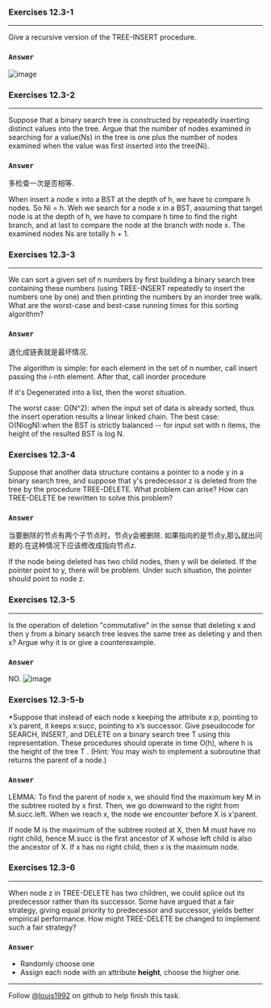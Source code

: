 ### Exercises 12.3-1
***
Give a recursive version of the TREE-INSERT procedure.

### `Answer`
![image](./repo/s3/1.png)


### Exercises 12.3-2
***
Suppose that a binary search tree is constructed by repeatedly inserting distinct values into the tree. 
Argue that the number of nodes examined in searching for a value(Ns) in the tree is one plus the number of 
nodes examined when the value was first inserted into the tree(Ni).

### `Answer`
多检查一次是否相等.

When insert a node x into a BST at the depth of h, we have to compare h nodes. So Ni = h.
Weh we search for a node x in a BST, assuming that target node is at the depth of h, we have to 
compare h time to find the right branch, and at last to compare the node at the branch with node x.
The examined nodes Ns are totally h + 1.


### Exercises 12.3-3
***
We can sort a given set of n numbers by first building a binary search tree containing these numbers 
(using TREE-INSERT repeatedly to insert the numbers one by one) and then printing the numbers by 
an inorder tree walk. What are the worst-case and best-case running times for this sorting algorithm?

### `Answer`
退化成链表就是最坏情况.

The algorithm is simple: for each element in the set of n number, call insert passing the i-nth element.
After that, call inorder procedure

If it's Degenerated into a list, then the worst situation.

The worst case: O(N^2): when the input set of data is already sorted, thus the insert operation results a linear linked chain.
The best case: O(NlogN):when the BST is strictly balanced -- for input set with n items, the height of the resulted BST is 
log N.


### Exercises 12.3-4
Suppose that another data structure contains a pointer to a node y in a binary search tree, and suppose that y's predecessor 
z is deleted from the tree by the procedure TREE-DELETE. What problem can arise? How can TREE-DELETE be rewritten 
to solve this problem?
### `Answer`
当要删除的节点有两个子节点时，节点y会被删除. 如果指向的是节点y,那么就出问题的.在这种情况下应该修改成指向节点z.

If the node being deleted has two child nodes, then y will be deleted. If the pointer point to y, there will be problem. Under such situation, the pointer should point to node z.


### Exercises 12.3-5
***
Is the operation of deletion "commutative" in the sense that deleting x and then y from a binary search tree leaves the 
same tree as deleting y and then x? Argue why it is or give a counterexample.

### `Answer`
NO.
![image](./repo/s3/2.png)

### Exercises 12.3-5-b
*Suppose that instead of each node x keeping the attribute x:p, pointing to x’s parent, 
it keeps x:succ, pointing to x’s successor. Give pseudocode for SEARCH, INSERT, and 
DELETE on a binary search tree T using this representation. These procedures should operate 
in time O(h), where h is the height of the tree T . (Hint: You may wish to implement a subroutine 
that returns the parent of a node.)

### `Answer`

LEMMA: To find the parent of node x, we should find the maximum key M in the subtree rooted by
x first. Then, we go downward to the right from M.succ.left. When we reach x, the node we
encounter before X is x'parent.

If node M is the maximum of the subtree rooted at X, then M must have no right child, hence
M.succ is the first ancestor of X whose left child is also the ancestor of X. If x has no
right child, then x is the maximum node.


### Exercises 12.3-6
***
When node z in TREE-DELETE has two children, we could splice out its predecessor rather than its successor. 
Some have argued that a fair strategy, giving equal priority to predecessor and successor, yields better 
empirical performance. How might TREE-DELETE be changed to implement such a fair strategy?

### `Answer`

* Randomly choose one
* Assign each node with an attribute **height**, choose the higher one.






***
Follow [@louis1992](https://github.com/gzc) on github to help finish this task.

